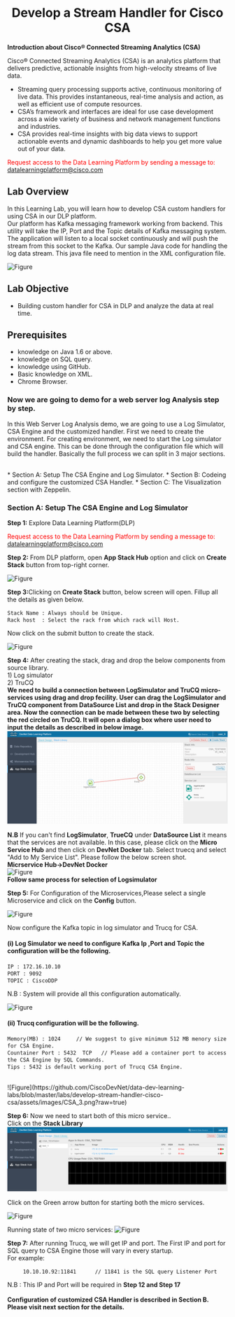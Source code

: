 # <center>Develop a Stream Handler for Cisco CSA</center>

<b>Introduction about Cisco® Connected Streaming Analytics (CSA) </b><br>

Cisco® Connected Streaming Analytics (CSA) is an analytics platform that delivers predictive, actionable insights from high-velocity streams of live data.

* Streaming query processing supports active, continuous monitoring of live data. This provides instantaneous, real-time analysis and action, as well as efficient use of compute resources. 
* CSA’s framework and interfaces are ideal for use case development across a wide variety of business and network management functions and industries. 
* CSA provides real-time insights with big data views to support actionable events and dynamic dashboards to help you get more value out of your data. 

<font color='red'>Request access to the Data Learning Platform by sending a message to:</font> [datalearningplatform@cisco.com](mailto:datalearningplatform@cisco.com)

## Lab Overview

In this Learning Lab, you will learn how to develop CSA custom handlers for using CSA in our DLP platform.<br>
Our platform has Kafka messaging framework working from backend. This utility will take the IP, Port and the Topic details of Kafka messaging system. The application will listen to a local socket continuously and will push the stream from this socket to the Kafka. Our sample Java code for handling the log data stream. This java file need to mention in the XML configuration file.

![Figure](https://github.com/prakdutt/data-dev-learning-labs/blob/master/labs/develop-stream-handler-cisco-csa/assets/images/csa.jpg?raw=true)

## Lab Objective

* Building custom handler for CSA in DLP and analyze the data at real time. 

## Prerequisites

* knowledge on Java 1.6 or above.
* knowledge on SQL query.
* knowledge using GitHub.
* Basic knowledge on XML.
* Chrome Browser.


### Now we are going to demo for a web server log Analysis step by step.

In this Web Server Log Analysis demo, we are going to use a Log Simulator, CSA Engine and the customized handler. First we need to create the environment. For creating environment, we need to start the Log simulator and CSA engine. This can be done through the configuration file which will build the handler.
Basically the full process we can split in 3 major sections.

</br>
* Section A: Setup The CSA Engine and Log Simulator.
* Section B: Codeing and configure the customized CSA Handler.
* Section C: The Visualization section with Zeppelin.

### Section A: Setup The CSA Engine and Log Simulator

<b>Step 1:</b> Explore Data Learning Platform(DLP)

<font color='red'>Request access to the Data Learning Platform by sending a message to:</font> [datalearningplatform@cisco.com](mailto:datalearningplatform@cisco.com)

<b>Step 2:</b> From DLP platform, open <b>App Stack Hub</b> option and click on <b>Create Stack</b> button from top-right corner.

![Figure](https://github.com/CiscoDevNet/data-dev-learning-labs/blob/master/labs/develop-stream-handler-cisco-csa/assets/images/AppStackStoreSelection.PNG?raw=true)

<b>Step 3:</b>Clicking on <b>Create Stack</b> button, below screen will open. Fillup all the details as given below.
```
Stack Name : Always should be Unique.
Rack host  : Select the rack from which rack will Host.
```
Now click on the submit button to create the stack.

![Figure](https://github.com/prakdutt/data-dev-learning-labs/blob/master/labs/develop-stream-handler-cisco-csa/assets/images/step7.jpg?raw=true)


<b>Step 4:</b> After creating the stack, drag and drop the below components from source library.<br> 
    1) Log simulator </br>
    2) TruCQ </br>
 <b>We need to build a connection between LogSimulator and TruCQ micro-services using drag and drop fecility. User can drag the LogSimulator and TruCQ component from DataSource List and drop in the Stack Designer area. Now the connection can be made between these two by selecting the red circled on TruCQ. It will open a dialog box where user need to input the details as described in below image.</b>
![Figure](https://github.com/prakdutt/data-dev-learning-labs/blob/master/labs/develop-stream-handler-cisco-csa/assets/images/stackConfig.PNG?raw=true)


<b>N.B</b> If you can't find <b>LogSimulator</b>, <b>TrueCQ</b> under <b>DataSource List</b> it means that the services are not available. In this case, please click on the <b>Micro Service Hub</b> and then click on <b>DevNet Docker</b> tab. Select truecq and select "Add to My Service List". Please follow the below screen shot.
</br><b>Micrservice Hub->DevNet Docker</b> </br>
![Figure](https://github.com/CiscoDevNet/data-dev-learning-labs/blob/master/labs/develop-stream-handler-cisco-csa/assets/images/SelectmicroService.png?raw=true) </br>
<b>Follow same process for selection of Logsimulator</b>


<b>Step 5:</b> For Configuration of the Microservices,Please select a single Microservice and click on the <b>Config</b> button.

![Figure](https://github.com/CiscoDevNet/data-dev-learning-labs/blob/master/labs/develop-stream-handler-cisco-csa/assets/images/CSA_5.png?raw=true) 


Now configure the Kafka topic in log simulator and Trucq for CSA.<br>

#### (i) Log Simulator we need to configure Kafka Ip ,Port and Topic the configuration will be the following.
```
IP : 172.16.10.10
PORT : 9092
TOPIC : CiscoDDP
```

N.B : System will provide all this configuration automatically.

![Figure](https://github.com/CiscoDevNet/data-dev-learning-labs/blob/master/labs/develop-stream-handler-cisco-csa/assets/images/CSA-TaglogSimulator.png?raw=true)

#### (ii) Trucq configuration will be the following.
```
Memory(MB) : 1024     // We suggest to give minimum 512 MB menory size for CSA Engine.
Countainer Port : 5432  TCP   // Please add a container port to access the CSA Engine by SQL Commands.
Tips : 5432 is default working port of Trucq CSA Engine.
```
</br>
![Figure](https://github.com/CiscoDevNet/data-dev-learning-labs/blob/master/labs/develop-stream-handler-cisco-csa/assets/images/CSA_3.png?raw=true)

<b>Step 6:</b> Now we need to start both of this micro service..<br> Click on the <b>Stack Library</b>
![Figure](https://github.com/prakdutt/data-dev-learning-labs/blob/master/labs/develop-stream-handler-cisco-csa/assets/images/StartService.PNG?raw=true)

Click on the Green arrow button for starting both the micro services.

![Figure](https://github.com/CiscoDevNet/data-dev-learning-labs/blob/master/labs/develop-stream-handler-cisco-csa/assets/images/runMicroservices.png?raw=true)

Running state of two micro services:
![Figure](https://github.com/CiscoDevNet/data-dev-learning-labs/blob/master/labs/develop-stream-handler-cisco-csa/assets/images/CSA_6.png?raw=true)

<b>Step 7:</b> After running Trucq, we will get IP and port. The First IP and port for SQL query to CSA Engine those will vary in every startup.</br>
For example:</br>

```
     10.10.10.92:11841	    // 11841 is the SQL query Listener Port
```
N.B : This IP and Port will be required in <b>Step 12 and Step 17</b>
</br></br>
**Configuration of customized CSA Handler is described in Section B. Please visit next section for the details.**

